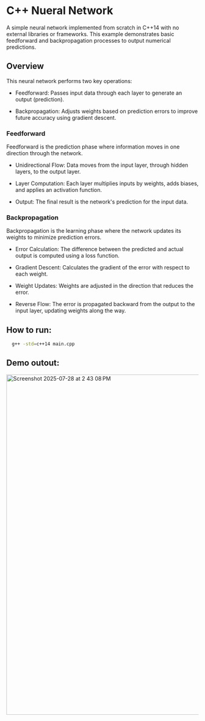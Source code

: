 # C++ Nueral Network
A simple neural network implemented from scratch in C++14 with no external libraries or frameworks. This example demonstrates basic feedforward and backpropagation processes to output numerical predictions.

## Overview
This neural network performs two key operations:

* Feedforward: Passes input data through each layer to generate an output (prediction).

* Backpropagation: Adjusts weights based on prediction errors to improve future accuracy using gradient descent.

### Feedforward
Feedforward is the prediction phase where information moves in one direction through the network.

* Unidirectional Flow: Data moves from the input layer, through hidden layers, to the output layer.

* Layer Computation: Each layer multiplies inputs by weights, adds biases, and applies an activation function.

* Output: The final result is the network's prediction for the input data.

### Backpropagation
Backpropagation is the learning phase where the network updates its weights to minimize prediction errors.

* Error Calculation: The difference between the predicted and actual output is computed using a loss function.

* Gradient Descent: Calculates the gradient of the error with respect to each weight.

* Weight Updates: Weights are adjusted in the direction that reduces the error.

* Reverse Flow: The error is propagated backward from the output to the input layer, updating weights along the way.

## How to run:
```bash
  g++ -std=c++14 main.cpp
```

## Demo outout:
<img width="1195" height="891" alt="Screenshot 2025-07-28 at 2 43 08 PM" src="https://github.com/user-attachments/assets/56fd80ce-9f9e-41e9-98ef-c084e1e7708f" />
